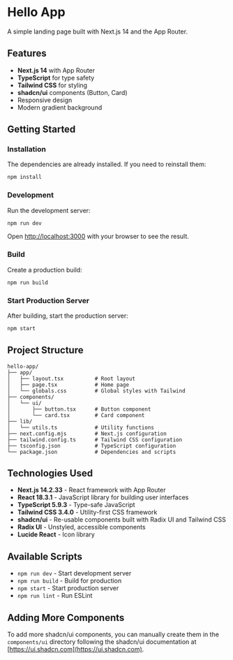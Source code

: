 # Hello App

A simple landing page built with Next.js 14 and the App Router.

## Features

- **Next.js 14** with App Router
- **TypeScript** for type safety
- **Tailwind CSS** for styling
- **shadcn/ui** components (Button, Card)
- Responsive design
- Modern gradient background

## Getting Started

### Installation

The dependencies are already installed. If you need to reinstall them:

```bash
npm install
```

### Development

Run the development server:

```bash
npm run dev
```

Open [http://localhost:3000](http://localhost:3000) with your browser to see the result.

### Build

Create a production build:

```bash
npm run build
```

### Start Production Server

After building, start the production server:

```bash
npm start
```

## Project Structure

```
hello-app/
├── app/
│   ├── layout.tsx          # Root layout
│   ├── page.tsx            # Home page
│   └── globals.css         # Global styles with Tailwind
├── components/
│   └── ui/
│       ├── button.tsx      # Button component
│       └── card.tsx        # Card component
├── lib/
│   └── utils.ts            # Utility functions
├── next.config.mjs         # Next.js configuration
├── tailwind.config.ts      # Tailwind CSS configuration
├── tsconfig.json           # TypeScript configuration
└── package.json            # Dependencies and scripts
```

## Technologies Used

- **Next.js 14.2.33** - React framework with App Router
- **React 18.3.1** - JavaScript library for building user interfaces
- **TypeScript 5.9.3** - Type-safe JavaScript
- **Tailwind CSS 3.4.0** - Utility-first CSS framework
- **shadcn/ui** - Re-usable components built with Radix UI and Tailwind CSS
- **Radix UI** - Unstyled, accessible components
- **Lucide React** - Icon library

## Available Scripts

- `npm run dev` - Start development server
- `npm run build` - Build for production
- `npm start` - Start production server
- `npm run lint` - Run ESLint

## Adding More Components

To add more shadcn/ui components, you can manually create them in the `components/ui` directory following the shadcn/ui documentation at [https://ui.shadcn.com](https://ui.shadcn.com).
